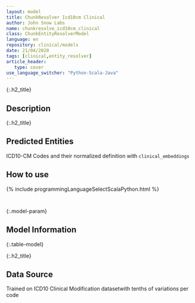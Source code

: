 ```yaml
---
layout: model
title: ChunkResolver Icd10cm Clinical
author: John Snow Labs
name: chunkresolve_icd10cm_clinical
class: ChunkEntityResolverModel
language: en
repository: clinical/models
date: 21/04/2020
tags: [clinical,entity_resolver]
article_header:
   type: cover
use_language_switcher: "Python-Scala-Java"
---
```


{:.h2_title}
## Description 


 {:.h2_title}
## Predicted Entities
ICD10-CM Codes and their normalized definition with `clinical_embeddings` 



## How to use 
<div class="tabs-box" markdown="1">

{% include programmingLanguageSelectScalaPython.html %}

```python

```

```scala

```
</div>



{:.model-param}
## Model Information
{:.table-model}





{:.h2_title}
## Data Source
Trained on ICD10 Clinical Modification datasetwith tenths of variations per code

